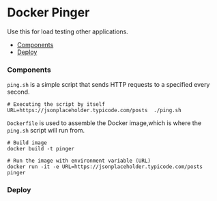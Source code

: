 # Docker Pinger

Use this for load testing other applications. 

* [Components](#components)
* [Deploy](#deploy)

### Components 

`ping.sh` is a simple script that sends HTTP requests to a specified every second.
```shell
# Executing the script by itself
URL=https://jsonplaceholder.typicode.com/posts  ./ping.sh
```

`Dockerfile` is used to assemble the Docker image,which is where the `ping.sh` script will run from. 
```shell
# Build image
docker build -t pinger

# Run the image with environment variable (URL)
docker run -it -e URL=https://jsonplaceholder.typicode.com/posts pinger
```

### Deploy 